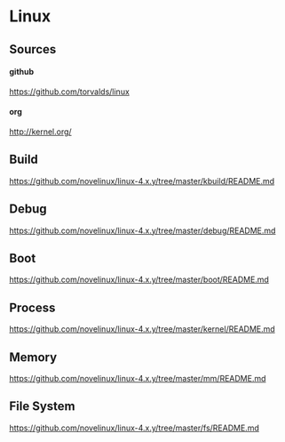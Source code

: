 Linux
========================================

Sources
----------------------------------------

#### github

https://github.com/torvalds/linux

#### org

http://kernel.org/

Build
----------------------------------------

https://github.com/novelinux/linux-4.x.y/tree/master/kbuild/README.md

Debug
----------------------------------------

https://github.com/novelinux/linux-4.x.y/tree/master/debug/README.md

Boot
-----------------------------------------

https://github.com/novelinux/linux-4.x.y/tree/master/boot/README.md

Process
-----------------------------------------

https://github.com/novelinux/linux-4.x.y/tree/master/kernel/README.md

Memory
-----------------------------------------

https://github.com/novelinux/linux-4.x.y/tree/master/mm/README.md

File System
----------------------------------------

https://github.com/novelinux/linux-4.x.y/tree/master/fs/README.md
